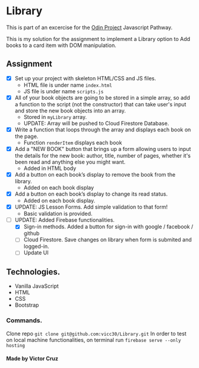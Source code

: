 # Library

This is part of an excercise for the [Odin Project](https://www.theodinproject.com/) Javascript Pathway.

This is my solution for the assignment to implement a Library option to Add books to a card item with DOM manipulation.

## Assignment

* [x] Set up your project with skeleton HTML/CSS and JS files.
    * HTML file is under name `index.html`
    * JS file is under name `scripts.js`
* [x] All of your book objects are going to be stored in a simple array, so add a function to the script (not the constructor) that can take user's input and store the new book objects into an array.
    * Stored in `myLibrary` array. 
    * UPDATE: Array will be pushed to Cloud Firestore Database.
* [x] Write a function that loops through the array and displays each book on the page.
    * Function `renderItem` displays each book
* [x] Add a "NEW BOOK" button that brings up a form allowing users to input the details for the new book: author, title, number of pages, whether it's been read and anything else you might want.
    * Added in HTML body
* [x] Add a button on each book’s display to remove the book from the library.
    * Added on each book display
* [x] Add a button on each book’s display to change its read status.
    * Added on each book display.
* [x] UPDATE: JS Lesson Forms. Add simple validation to that form!
    * Basic validation is provided.
* [ ] UPDATE: Added Firebase functionalities.
  * [x] Sign-in methods. Added a button for sign-in with google / facebook / github
  * [ ] Cloud Firestore. Save changes on library when form is submited and logged-in.
  * [ ] Update UI

## Technologies.

* Vanilla JavaScript
* HTML
* CSS
* Bootstrap

### Commands.

Clone repo `git clone git@github.com:vicc30/Library.git`
In order to test on local machine functionalities, on terminal run `firebase serve --only hosting`

#### Made by Victor Cruz
